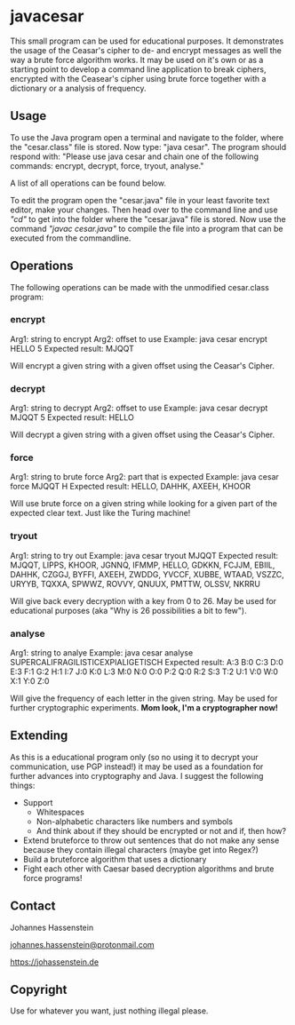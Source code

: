# javacesar

This small program can be used for educational purposes. It demonstrates the usage of the Ceasar's cipher to de- and encrypt messages as well the way a brute force algorithm works. It may be used on it's own or as a starting point to develop a command line application to break ciphers, encrypted with the Ceasear's cipher using brute force together with a dictionary or a analysis of frequency.

## Usage

To use the Java program open a terminal and navigate to the folder, where the "cesar.class" file is stored. Now type: "java cesar". The program should respond with: "Please use java cesar and chain one of the following commands: encrypt, decrypt, force, tryout, analyse."

A list of all operations can be found below.

To edit the program open the "cesar.java" file in your least favorite text editor, make your changes. Then head over to the command line and use *"cd"* to get into the folder where the "cesar.java" file is stored. Now use the command *"javac cesar.java"* to compile the file into a program that can be executed from the commandline.

## Operations

The following operations can be made with the unmodified cesar.class program:

### encrypt

Arg1: string to encrypt
Arg2: offset to use
Example: java cesar encrypt HELLO 5
Expected result: MJQQT

Will encrypt a given string with a given offset using the Ceasar's Cipher.

### decrypt

Arg1: string to decrypt
Arg2: offset to use
Example: java cesar decrypt MJQQT 5
Expected result: HELLO

Will decrypt a given string with a given offset using the Ceasar's Cipher.

### force

Arg1: string to brute force
Arg2: part that is expected
Example: java cesar force MJQQT H
Expected result: HELLO, DAHHK, AXEEH, KHOOR

Will use brute force on a given string while looking for a given part of the expected clear text. Just like the Turing machine!

### tryout

Arg1: string to try out
Example: java cesar tryout MJQQT
Expected result: MJQQT, LIPPS, KHOOR, JGNNQ, IFMMP, HELLO, GDKKN, FCJJM, EBIIL, DAHHK, CZGGJ, BYFFI, AXEEH, ZWDDG, YVCCF, XUBBE, WTAAD, VSZZC, URYYB, TQXXA, SPWWZ, ROVVY, QNUUX, PMTTW, OLSSV, NKRRU

Will give back every decryption with a key from 0 to 26. May be used for educational purposes (aka "Why is 26 possibilities a bit to few").

### analyse

Arg1: string to analye
Example: java cesar analyse SUPERCALIFRAGILISTICEXPIALIGETISCH
Expected result: A:3 B:0 C:3 D:0 E:3 F:1 G:2 H:1 I:7 J:0 K:0 L:3 M:0 N:0 O:0 P:2 Q:0 R:2 S:3 T:2 U:1 V:0 W:0 X:1 Y:0 Z:0

Will give the frequency of each letter in the given string. May be used for further cryptographic experiments. **Mom look, I'm a cryptographer now!**

## Extending

As this is a educational program only (so no using it to decrypt your communication, use PGP instead!) it may be used as a foundation for further advances into cryptography and Java. I suggest the following things:

- Support
  - Whitespaces
  - Non-alphabetic characters like numbers and symbols
  - And think about if they should be encrypted or not and if, then how?
- Extend bruteforce to throw out sentences that do not make any sense because they contain illegal characters (maybe get into Regex?)
- Build a bruteforce algorithm that uses a dictionary
- Fight each other with Caesar based decryption algorithms and brute force programs!

## Contact

Johannes Hassenstein

johannes.hassenstein@protonmail.com

https://johassenstein.de

## Copyright

Use for whatever you want, just nothing illegal please.



